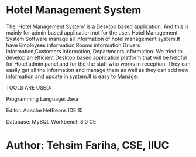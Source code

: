 
# Hotel Management System


The 'Hotel Management System' is a Desktop based application. And this is mainly for admin based application not for the user. Hotel Management System Software  manage all information of hotel management system.It have Employees information,Rooms information,Drivers information,Customers information, Departments information.
We tried to  develop an efficient Desktop based application platform that will be helpful for Hotel admin panel and for the the staff who works in reception. They can easily get all the information and manage them as well as they can add new information and update in system.It is easy to Manage.




TOOLS ARE USED:

Programming Language: Java

Editor: Apache NetBeans IDE 15

Database: MySQL Workbench 8.0 CE




# Author: Tehsim Fariha, CSE, IIUC

